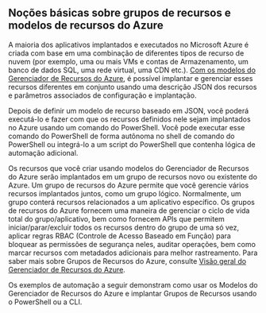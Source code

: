 ## Noções básicas sobre grupos de recursos e modelos de recursos do Azure

A maioria dos aplicativos implantados e executados no Microsoft Azure é criada com base em uma combinação de diferentes tipos de recurso de nuvem (por exemplo, uma ou mais VMs e contas de Armazenamento, um banco de dados SQL, uma rede virtual, uma CDN etc.). [Com os modelos do Gerenciador de Recursos do Azure](https://msdn.microsoft.com/library/azure/dn835138.aspx), é possível implantar e gerenciar esses recursos diferentes em conjunto usando uma descrição JSON dos recursos e parâmetros associados de configuração e implantação.

Depois de definir um modelo de recurso baseado em JSON, você poderá executá-lo e fazer com que os recursos definidos nele sejam implantados no Azure usando um comando do PowerShell. Você pode executar esse comando do PowerShell de forma autônoma no shell de comando do PowerShell ou integrá-lo a um script do PowerShell que contenha lógica de automação adicional.

Os recursos que você criar usando modelos do Gerenciador de Recursos do Azure serão implantados em um grupo de recursos novo ou existente do Azure. Um grupo de recursos do Azure permite que você gerencie vários recursos implantados juntos, como um grupo lógico. Normalmente, um grupo conterá recursos relacionados a um aplicativo específico. Os grupos de recursos do Azure fornecem uma maneira de gerenciar o ciclo de vida total do grupo/aplicativo, bem como fornecem APIs que permitem iniciar/parar/excluir todos os recursos dentro do grupo de uma só vez, aplicar regras RBAC (Controle de Acesso Baseado em Função) para bloquear as permissões de segurança neles, auditar operações, bem como marcar recursos com metadados adicionais para melhor rastreamento. Para saber mais sobre Grupos de Recursos do Azure, consulte [Visão geral do Gerenciador de Recursos do Azure](https://azure.microsoft.com/documentation/articles/resource-group-overview/).

Os exemplos de automação a seguir demonstram como usar os Modelos do Gerenciador de Recursos do Azure e implantar Grupos de Recursos usando o PowerShell ou a CLI.

<!---HONumber=July15_HO4-->